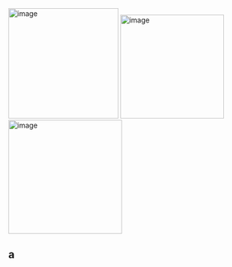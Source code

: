 <img width="220" alt="image" src="https://github.com/user-attachments/assets/b3e7ac73-e23a-4cb4-a05e-e303100d7423" />
<img width="207" alt="image" src="https://github.com/user-attachments/assets/da3b2808-123c-4785-83a0-ff581f0fbdd1" />
<img width="227" alt="image" src="https://github.com/user-attachments/assets/f08ca726-8ab4-4992-b983-b58dc5a0c1d0" />

## a
